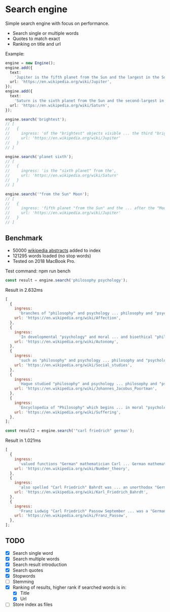 # Search engine

Simple search engine with focus on performance.

- Search single or multiple words
- Quotes to match exact
- Ranking on title and url

Example:

```typescript
engine = new Engine();
engine.add({
  text:
    'Jupiter is the fifth planet from the Sun and the largest in the Solar System. It is a gas giant with a mass one-thousandth that of the Sun, but two-and-a-half times that of all the other planets in the Solar System combined. Jupiter is one of the brightest objects visible to the naked eye in the night sky, and has been known to ancient civilizations since before recorded history. It is named after the Roman god Jupiter.[18] When viewed from Earth, Jupiter can be bright enough for its reflected light to cast visible shadows,[19] and is on average the third-brightest natural object in the night sky after the Moon and Venus.',
  url: 'https://en.wikipedia.org/wiki/Jupiter',
});
engine.add({
  text:
    'Saturn is the sixth planet from the Sun and the second-largest in the Solar System, after Jupiter. It is a gas giant with an average radius of about nine times that of Earth.[18][19] It only has one-eighth the average density of Earth; however, with its larger volume, Saturn is over 95 times more massive.[20][21][22] Saturn is named after the Roman god of wealth and agriculture; its astronomical symbol (♄) represents the god´s sickle.',
  url: 'https://en.wikipedia.org/wiki/Saturn',
});
```

```typescript
engine.search('brightest');
// [
//   {
//     ingress: 'of the "brightest" objects visible ... the third "brightest" natural object',
//     url: 'https://en.wikipedia.org/wiki/Jupiter'
//   }
// ]
```

```typescript
engine.search('planet sixth');
// [
//   {
//     ingress: 'is the "sixth planet" from the',
//     url: 'https://en.wikipedia.org/wiki/Saturn'
//   }
// ]
```

```typescript
engine.search('"from the Sun" Moon');
// [
//   {
//     ingress: 'fifth planet "from the Sun" and the ... after the "Moon" and Venus',
//     url: 'https://en.wikipedia.org/wiki/Jupiter'
//   }
// ]
```

## Benchmark

- 50000 [wikipedia abstracts](https://dumps.wikimedia.org/enwiki/latest/enwiki-latest-abstract.xml.gz) added to index
- 121295 words loaded (no stop words)
- Tested on 2018 MacBook Pro.

Test command: npm run bench

```typescript
const result = engine.search('philosophy psychology');
```

Result in 2.632ms

```js
[
  {
    ingress:
      'branches of "philosophy" and psychology ... philosophy and "psychology" concerning emotion',
    url: 'https://en.wikipedia.org/wiki/Affection',
  },
  {
    ingress:
      'In developmental "psychology" and moral ... and bioethical "philosophy" autonomy from',
    url: 'https://en.wikipedia.org/wiki/Autonomy',
  },
  {
    ingress:
      'such as "philosophy" and psychology ... philosophy and "psychology"',
    url: 'https://en.wikipedia.org/wiki/Social_studies',
  },
  {
    ingress:
      'Hague studied "philosophy" and psychology ... philosophy and "psychology" at Groningen',
    url: 'https://en.wikipedia.org/wiki/Johannes_Jacobus_Poortman',
  },
  {
    ingress:
      'Encyclopedia of "Philosophy" which begins ... in moral "psychology" ethical theory',
    url: 'https://en.wikipedia.org/wiki/Suffering',
  },
];
```

```typescript
const result2 = engine.search('"carl friedrich" german');
```

Result in 1.021ms

```js
[
  {
    ingress:
      'valued functions "German" mathematician Carl ... German mathematician "Carl Friedrich" Gauss 1777',
    url: 'https://en.wikipedia.org/wiki/Number_theory',
  },
  {
    ingress:
      'also spelled "Carl Friedrich" Bahrdt was ... an unorthodox "German" Protestant biblical ... characters in "German" learning',
    url: 'https://en.wikipedia.org/wiki/Karl_Friedrich_Bahrdt',
  },
  {
    ingress:
      'Franz Ludwig "Carl Friedrich" Passow September ... was a "German" classical scholar',
    url: 'https://en.wikipedia.org/wiki/Franz_Passow',
  },
];
```

## TODO

- [x] Search single word
- [x] Search multiple words
- [x] Search result introduction
- [x] Search quotes
- [x] Stopwords
- [ ] Stemming
- [x] Ranking of results, higher rank if searched words is in:
  - [x] Title
  - [x] Url
- [ ] Store index as files
